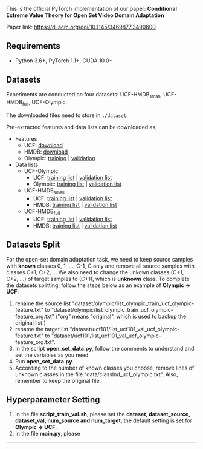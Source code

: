 


This is the official PyTorch implementation of our paper:
**Conditional Extreme Value Theory for Open Set Video Domain Adaptation**


Paper link: https://dl.acm.org/doi/10.1145/3469877.3490600

## Requirements
* Python 3.6+, PyTorch 1.1+, CUDA 10.0+

## Datasets
Experiments are conducted on four datasets: UCF-HMDB<sub>small</sub>, UCF-HMDB<sub>full</sub>, UCF-Olympic.

The downloaded files need to store in `./dataset`.

Pre-extracted features and data lists can be downloaded as,
* Features
  * UCF: [download](https://www.dropbox.com/s/swfdjp7i79uddpf/ucf101-feat.zip?dl=0)
  * HMDB: [download](https://www.dropbox.com/s/c3b3v9zecen4dwo/hmdb51-feat.zip?dl=0)
  * Olympic: [training](https://www.dropbox.com/s/ynqw0yrnuqjmhhs/olympic_train-feat.zip?dl=0) | [validation](https://www.dropbox.com/s/mxl888ca06tg8wn/olympic_val-feat.zip?dl=0)
* Data lists
  * UCF-Olympic
    * UCF: [training list](https://www.dropbox.com/s/ennjl2g0m44srj4/list_ucf101_train_ucf_olympic-feature.txt?dl=0) | [validation list](https://www.dropbox.com/s/hz8wzj0bo7dhdx4/list_ucf101_val_ucf_olympic-feature.txt?dl=0)
    * Olympic: [training list](https://www.dropbox.com/s/cvoc2j7vw8r60lb/list_olympic_train_ucf_olympic-feature.txt?dl=0) | [validation list](https://www.dropbox.com/s/3jrnx7kxbpqnwau/list_olympic_val_ucf_olympic-feature.txt?dl=0)
  * UCF-HMDB<sub>small</sub>
    * UCF: [training list](https://www.dropbox.com/s/zss3383x90jkmvk/list_ucf101_train_hmdb_ucf_small-feature.txt?dl=0) | [validation list](https://www.dropbox.com/s/buslj4fb03olztu/list_ucf101_val_hmdb_ucf_small-feature.txt?dl=0)
    * HMDB: [training list](https://www.dropbox.com/s/exxejp3ppzkww94/list_hmdb51_train_hmdb_ucf_small-feature.txt?dl=0) | [validation list](https://www.dropbox.com/s/2b15gjehcisk8sn/list_hmdb51_val_hmdb_ucf_small-feature.txt?dl=0)
  * UCF-HMDB<sub>full</sub>
    * UCF: [training list](https://www.dropbox.com/s/8dq8xcekdi18a04/list_ucf101_train_hmdb_ucf-feature.txt?dl=0) | [validation list](https://www.dropbox.com/s/wnd6e0z3u36x50w/list_ucf101_val_hmdb_ucf-feature.txt?dl=0)
    * HMDB: [training list](https://www.dropbox.com/s/4bl7kt0er3mib19/list_hmdb51_train_hmdb_ucf-feature.txt?dl=0) | [validation list](https://www.dropbox.com/s/zdg3of6z370i22w/list_hmdb51_val_hmdb_ucf-feature.txt?dl=0)


## Datasets Split
For the open-set domain adaptation task, we need to keep source samples with **known** classes 0, 1, ..., C-1, C only and remove all source samples with classes C+1, C+2, ... We also need to change the unkown classes (C+1, C+2, ...) of target samples to (C+1), which is **unknown** class. To complete the datasets splitting, follow the steps below as an example of **Olympic → UCF**:

1. rename the source list "dataset/olympic/list_olympic_train_ucf_olympic-feature.txt" to "dataset/olympic/list_olympic_train_ucf_olympic-feature_org.txt" ("org" means "original", which is used to backup the original list.)
2. rename the target list "dataset/ucf101/list_ucf101_val_ucf_olympic-feature.txt" to "dataset/ucf101/list_ucf101_val_ucf_olympic-feature_org.txt".
3. In the script **open_set_data.py**, follow the comments to understand and set the variables as you need. 
4. Run **open_set_data.py**.
5. According to the number of known classes you choose, remove lines of unknown classes in the file "data/classInd_ucf_olympic.txt". Also, remember to keep the original file. 

## Hyperparameter Setting

1. In the file **script_train_val.sh**, please set the **dataset, dataset_source, dataset_val, num_source and num_target**, the default setting is set for **Olympic → UCF**.
2. In the file **main.py**, please 

---
